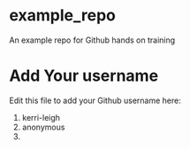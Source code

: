 # example_repo
An example repo for Github hands on training
# Add Your username
Edit this file to add your Github username here:
1. kerri-leigh
2. anonymous
3. 
